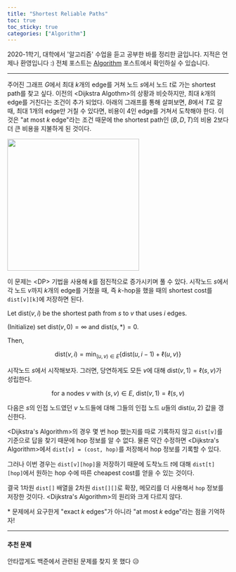 ```yaml
---
title: "Shortest Reliable Paths"
toc: true
toc_sticky: true
categories: ["Algorithm"]
---
```




2020-1학기, 대학에서 '알고리즘' 수업을 듣고 공부한 바를 정리한 글입니다. 지적은 언제나 환영입니다 :) 전체 포스트는 [Algorithm](/categories/algorithm) 포스트에서 확인하실 수 있습니다.

<hr/>

주어진 그래프 $G$에서 최대 $k$개의 edge를 거쳐 노드 $s$에서 노드 $t$로 가는 shortest path를 찾고 싶다. 이전의 \<Dijkstra Algothm\>의 상황과 비슷하지만, <span class="half_HL">최대 $k$개의 edge를 거친다</span>는 조건이 추가 되었다. 아래의 그래프를 통해 살펴보면, $B$에서 $T$로 갈 때, 최대 $1$개의 edge만 거칠 수 있다면, 비용이 $4$인 edge를 거쳐서 도착해야 한다. 이것은 "at most $k$ edge"라는 조건 때문에 the shortest path인 $(B, D, T)$의 비용 $2$보다 더 큰 비용을 지불하게 된 것이다.

<div class="img-wrapper">
  <img src="{{ "/images/computer-science/algorithm/shortest-reliable-path-1.png" | relative_url }}" width="300px">
</div>

이 문제는 \<DP\> 기법을 사용해 $k$를 점진적으로 증가시키며 풀 수 있다. 시작노드 $s$에서 각 노드 $v$까지 $k$개의 edge를 거쳤을 때, 즉 $k$-hop을 했을 때의 shortest cost를 `dist[v][k]`에 저장하면 된다.

<div class="proof" markdown="1">

Let $\text{dist}(v, i)$ be the shortest path from $s$ to $v$ that uses $i$ edges.

(Initialize) set $\text{dist}(v, 0) = \infty$ and $\text{dist}(s, *) = 0$.

Then,

$$
\text{dist}(v, i) = \min_{(u, v) \in E} \left\{ \text{dist}(u, i-1) + \ell(u, v) \right\}
$$

</div>

시작노드 $s$에서 시작해보자. 그러면, 당연하게도 모든 $v$에 대해 $\text{dist}(v, 1) = \ell(s, v)$가 성립한다.

<div align="center" markdonw="1">

for a nodes $v$ with $(s, v) \in E$, $\text{dist}(v, 1) = \ell(s, v)$

</div>

다음은 $s$의 인접 노드였던 $v$ 노드들에 대해 그들의 인접 노드 $u$들의 $\text{dist}(u, 2)$ 값을 갱신한다.

\<Dijkstra's Algorithm\>의 경우 몇 번 hop 했는지를 따로 기록하지 않고 `dist[v]`를 기준으로 답을 찾기 때문에 hop 정보를 알 수 없다. 물론 약간 수정하면 \<Dijkstra's Algorithm\>에서 `dist[v] = (cost, hop)`를 저장해서 hop 정보를 기록할 수 있다.

그러나 이번 경우는 `dist[v][hop]`을 저장하기 때문에 도착노드 $t$에 대해 `dist[t][hop]`에서 원하는 hop 수에 따른 cheapest cost를 얻을 수 있는 것이다.

결국 1차원 `dist[]` 배열을 2차원 `dist[][]`로 확장, 메모리를 더 사용해서 `hop` 정보를 저장한 것이다. \<Dijkstra's Algorithm\>의 원리와 크게 다르지 않다.

\* 문제에서 요구한게 "exact $k$ edges"가 아니라 "at most $k$ edge"라는 점을 기억하자!

<hr/>

#### 추천 문제

안타깝게도 백준에서 관련된 문제를 찾지 못 했다 😥


